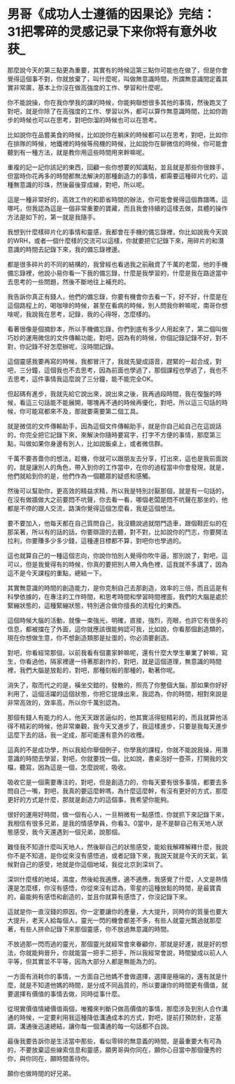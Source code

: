 # 男哥《成功人士遵循的因果论》完结：31把零碎的灵感记录下来你将有意外收获_

那麼說今天的第三點更為重要，其實有的時候這第三點你可能也在做了，但是你會覺得這個事不對，你就放棄了，叫什麼呢，叫做無意識時間，所謂無意識間定義其實非常廣，基本上你沒在做高強度的工作、學習和什麼呢。

你不能說操，你在我你學我的課的時候，你能夠聯想很多其他的事情，然後跑叉了對吧，就是你除了在高強度的工作、學習以外，都可以算作無意識時間，比如你跑步的時候也可以在思考，對吧你溜的時候也可以在思考。

比如說你在品嘗美食的時候，比如說你在躺床的時候都可以在思考，對吧，比如你在排隊的時候，地鐵裡的時候等飛機的時候，比如說你在聊微信的時候，你可能會聽到有一種方法，就是教你用這些時間用來幹嘛呢。

重複的記一記你該記的東西，回顧一些你想要的知識點，並且就是那些你很棘手，但當時你花再多的時間都無法解決的那種創造力的事情，都需要這種碎片化的，這種無意識的珍珠，然後最後穿成線，對吧，所以呢。

這是一種非常好的，高效工作的和節省時間的辦法，你可能會覺得這個靠譜嗎，這哪吒，但我認為這是一個非常重要的寶藏，而且我會持續的這樣去做，具體的操作方法是如下的，第一就是我隨手。

我想到什麼樣碎片化的事情和靈感，我都會在手機的備忘錄裡，你比如說我今天說的WRH，或者一個什麼樣的交流可以這樣，你就要把它記錄下來，用碎片的和潛意識的時間去記錄下來，我的備忘錄裡邊。

都是很多碎片的不同的結構的，我曾經也看過我之前融資了千萬的老闆，他的手機備忘錄裡，他說小易你看一下我的備忘錄，什麼是我學習的，什麼是我在路途當中去思考的一些問題，然後不斷地往上補充的。

我告訴你真正有錢人，他們的備忘錄，你要有機會你去看一下，好不好，什麼是在這個路程上的，喝咖啡的時候，甚至在看病的時候，別人問我你幹嘛呢，南哥你想啥呢，我說我在思考，記錄，我的心得呀，怎麼樣的。

看著很像是個摘鈔本，所以手機備忘錄，你們到底有多少人用起來了，第二個叫做巧妙的運用微信的文件傳輸功能，對吧，因為有的時候，你個記錄記錄不好，對不對，你記錄不好怎麼辦呢，沒時間記錄。

這個靈感我要再寫的時候，我都冒汗了，我就先變成語音，趕緊的一起合成，對吧，三分鐘，這個我也不去思考，因為前面也學過了，那個課程也學過了，我也不去思考，這件事情我這麼說了三分鐘，能不能完全OK。

但起碼有進步，我就先給它說出來，說出來之後，我再過段時間，我在復盤的時候，看這三句話能不能展開，哪塊再不通的時候再優化，對吧，所以這三句話的時候，你可能寫都來不及，那就要需要第二個工具。

就是微信的文件傳輸助手，因為這個文件傳輸助手，就是你自己給自己在這說話的，你完全把它記錄下來，來解決你隨時要寫字，打字不方便的事情，那麼第三點，叫做如果你身邊有別人，比如說飯桌上，或者微信群。

千萬不要吝嗇你的想法，趁機，你就可以跟朋友去分享，打出來，這也是我前面說的，就是讓別人的角色，帶入到你的工作當中，在你的過程當中你會發現，就是，他們就給到你的是，他們作為一個聽眾的疑惑和感觸。

然後可以幫助你，更高效的精益求精，所以我是特別討厭那個，就是有一句話的，在沒有做牆做大之前要悶不吭聲，你去看一看，哪個老闆是悶不吭聲在那坐的，他都是不停的跟人交流，路演你覺得這個怎麼看，我是這個想法。

要不要加入，他每天都在自己質問自己，我沒聽說過就閉門造車，跟個鞋匠似的在那呆著，所以有的話的話，你要辯證的去聽，對不對，比如說你的鬥志，你要開法拉利，你要賺多少多少錢，這種連目標都不算，對吧你也學過的。

這也就算自己的一種這個志向，你說你怕別人覺得你吹牛逼，那別說了，對吧，這可以，但是我覺得有的時候，你真的要把別人帶入角色裡，這我就不多講了，因為這不是今天課程的重點，總結一下。

其實無意識的時間的創造能力，是你克制自己去那創造，效率的三倍，而且這是有科學依據的，在專注的工作時間，和思考時間和學習時間裡面，我們的大腦是處於緊繃狀態的，這種緊繃狀態，特別適合做你擅長的流程化的東西。

這個時候大腦的活動，就像一束強光，明確，直接，強烈，亮眼，也許它有很多的信息，都被擋在了外面，這你就應該很能夠認可我，比如說，你看那個創造類的，現在你想做生意，你不想創造類那是扯蛋的，你必須要創造。

對吧，你看經常那個，以前我看有個畫家幹嘛呢，還有什麼大學生畢業了幹嘛，寫生，你看過他，隔家裡邊一待著那創作的，對吧，就是這個道理，無意識的時間裡，我們大腦是放鬆的，對吧，那種刻板的那種的，勒著你呢。

消失了，取而代之的是，橫坐交錯的，發散的，照亮了你整個大腦，那如果你好好利用了，這個活躍的這個狀態，你把它提煉出來，我認為，你的時間，相對來說是非常高效的，效率高，所以你千萬別認為。

那個有錢人有能力的人，他天天跟苦逼似的，他其實活得挺精彩的，而且就算他活得不精彩的時候，他非常樂觀，我今天又進步了，我這樣進步，只要是我每天進步這麼下去的話，我一定成，那可能還有意外的收穫。

這真的不是成功學，所以我給你舉個例子，你學我的課程，你就不能說我操，用潛意識的時間去學習，對吧，你就要找一個，比如說，書桌泡好一壺茶，打開我的文檔，聽寫，因為這是一個，怎麼說呢，吸收。

吸收它是一個需要專注的，對吧，但是創造力的，你每天要有很多事情，都要去多問自己一嘴，對吧，我真的要這麼幹嗎，為什麼這麼幹，有沒有更好的方式，那麼更好的方式是什麼，那就是創造力的這個事，我希望你能夠。

很好的運用好時間，做一個有心人，一旦稍微有一點感悟，你就抓下來記錄下來，我相信有很多兄弟，是我的情感學員，你看3。0當中，是不是聊自己有天地人狀態感受，我今天還遇到一個兄弟，說那個。

難怪我不知道什麼叫天地人，然後聊自己的狀態感受，能給我解釋解釋什麼，我說你不是不知道，是你從來沒有感悟過，或者記錄下來，我說天就是今天的天氣，氣候對自己的感受，地就是你這個地域，我從北京到深圳了。

深圳什麼樣的地域，濕度，然後給我適應，適不適應，我感覺了什麼，人文是熱情還是怎麼樣，你沒有感悟，你從來沒有認為，零星的這種放鬆的時間，是最寶貴的，最能夠有感悟和創造的，並且你就算有感悟了，你沒記錄下來。

這就是你一直沒錢的原因，你一定要讓你的產量，大大提升，同時你的質量也要大大提升，老天人給每個人，靈光一閃的機會都差不多，有些人就靈光飄過就那麼著，有些人拼命記錄下來那個靈感，你不放過無意識的時間。

不放過那一閃而過的靈光，那個靈光就經常會來眷顧你，那就是好運，就是好的想法，你就能夠晉升，你就能當一把手二把手，所以我經常會說，時間變成以前人人平等，但其實並不平等，因為大部分人都是無能為力的。

一方面有消耗你的事情，一方面自己他媽不會做選擇，選擇是極端的，還有就是什麼，就是不知道他媽的時間，是分成不同品質的，所以要讓你的時間更有價值，就要選擇有價值的事情去做，同時從事什麼。

從現實價值情緒價值兩個，唯獨來判斷只做高價值的事情，那麼涉及到別人合作溝通的時候，一定要利用我這種降低溝通成本的方式，對吧，提前打預防針，定基調，溝通後迅速總結，讓你每一個溝通的每一句話都不白說。

最後我要告訴你是生活當中那些，看似零碎的無意義的時間，是最重要大有可為的，不要放棄這些線索信息和靈感，願男哥與你同在，願你心目當中那個優秀的你，與你同在，願時間善待你。

願你也做時間的好兄弟。